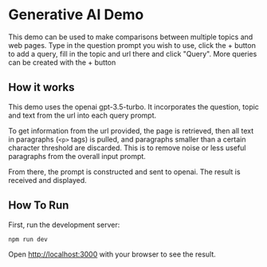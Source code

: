 # Generative AI Demo

This demo can be used to make comparisons between multiple topics and web pages.
Type in the question prompt you wish to use, click the + button to add a query, fill in the topic and url there and click "Query".
More queries can be created with the + button

## How it works

This demo uses the openai gpt-3.5-turbo. It incorporates the question, topic and text from the url into each query prompt.

To get information from the url provided, the page is retrieved, then all text in paragraphs (`<p>` tags) is pulled, and
paragraphs smaller than a certain character threshold are discarded. This is to remove noise or less useful paragraphs
from the overall input prompt.

From there, the prompt is constructed and sent to openai. The result is received and displayed.

## How To Run

First, run the development server:

```bash
npm run dev
```

Open [http://localhost:3000](http://localhost:3000) with your browser to see the result.
